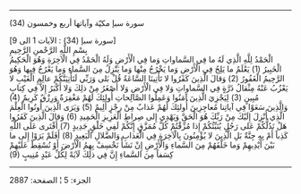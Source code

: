 ------------------------------------------------------------------------

(34) سورة سبإ مكيّة وآياتها أربع وخمسون  
  
\[سورة سبإ (34) : الآيات 1 الى 9\]  
بِسْمِ اللَّهِ الرَّحْمنِ الرَّحِيمِ  
الْحَمْدُ لِلَّهِ الَّذِي لَهُ ما فِي السَّماواتِ وَما فِي الْأَرْضِ وَلَهُ الْحَمْدُ فِي الْآخِرَةِ وَهُوَ
الْحَكِيمُ الْخَبِيرُ (1) يَعْلَمُ ما يَلِجُ فِي الْأَرْضِ وَما يَخْرُجُ مِنْها وَما يَنْزِلُ مِنَ السَّماءِ
وَما يَعْرُجُ فِيها وَهُوَ الرَّحِيمُ الْغَفُورُ (2) وَقالَ الَّذِينَ كَفَرُوا لا تَأْتِينَا السَّاعَةُ قُلْ
بَلى وَرَبِّي لَتَأْتِيَنَّكُمْ عالِمِ الْغَيْبِ لا يَعْزُبُ عَنْهُ مِثْقالُ ذَرَّةٍ فِي السَّماواتِ وَلا فِي
الْأَرْضِ وَلا أَصْغَرُ مِنْ ذلِكَ وَلا أَكْبَرُ إِلاَّ فِي كِتابٍ مُبِينٍ (3) لِيَجْزِيَ الَّذِينَ آمَنُوا
وَعَمِلُوا الصَّالِحاتِ أُولئِكَ لَهُمْ مَغْفِرَةٌ وَرِزْقٌ كَرِيمٌ (4)  
وَالَّذِينَ سَعَوْا فِي آياتِنا مُعاجِزِينَ أُولئِكَ لَهُمْ عَذابٌ مِنْ رِجْزٍ أَلِيمٌ (5) وَيَرَى الَّذِينَ
أُوتُوا الْعِلْمَ الَّذِي أُنْزِلَ إِلَيْكَ مِنْ رَبِّكَ هُوَ الْحَقَّ وَيَهْدِي إِلى صِراطِ الْعَزِيزِ الْحَمِيدِ
(6) وَقالَ الَّذِينَ كَفَرُوا هَلْ نَدُلُّكُمْ عَلى رَجُلٍ يُنَبِّئُكُمْ إِذا مُزِّقْتُمْ كُلَّ مُمَزَّقٍ إِنَّكُمْ لَفِي
خَلْقٍ جَدِيدٍ (7) أَفْتَرى عَلَى اللَّهِ كَذِباً أَمْ بِهِ جِنَّةٌ بَلِ الَّذِينَ لا يُؤْمِنُونَ بِالْآخِرَةِ فِي
الْعَذابِ وَالضَّلالِ الْبَعِيدِ (8) أَفَلَمْ يَرَوْا إِلى ما بَيْنَ أَيْدِيهِمْ وَما خَلْفَهُمْ مِنَ
السَّماءِ وَالْأَرْضِ إِنْ نَشَأْ نَخْسِفْ بِهِمُ الْأَرْضَ أَوْ نُسْقِطْ عَلَيْهِمْ كِسَفاً مِنَ السَّماءِ إِنَّ فِي
ذلِكَ لَآيَةً لِكُلِّ عَبْدٍ مُنِيبٍ (9)

------------------------------------------------------------------------

الجزء: 5 ¦ الصفحة: 2887
